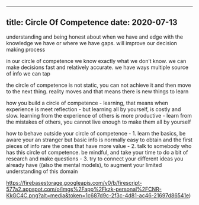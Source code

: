 
---
title: Circle Of Competence
date: 2020-07-13
---


understanding and being honest about when we have and edge with the knowledge we have or where we have gaps. will improve our decision making process


in our circle of competence we know exactly what we don’t know. we can make decisions fast and relatively accurate. we have ways multiple source of info we can tap


the circle of competence is not static, you can not achieve it and then move to the next thing. reality moves and that means there is new things to learn


how you build a circle of competence 
    - learning, that means when experience is meet reflection
    - but learning all by yourself, is costly and slow. learning from the experience of others is more productive
        - learn from the mistakes of others, you cannot live enough to make them all by yourself


how to behave outside your circle of competence 
    - 1. learn the basics, be aware your an stranger but basic info is normally easy to obtain and the first pieces of info rare the ones that have more value
    - 2. talk to somebody who has this circle of competence. be mindful, and take your time to do a bit of research and make questions
    - 3. try to connect your different ideas you already have ((also the mental models), to augment your limited understanding of this domain


https://firebasestorage.googleapis.com/v0/b/firescript-577a2.appspot.com/o/imgs%2Fapp%2Fkzk-personal%2FCNR-KkGC4C.png?alt=media&token=1c687d9c-2f3c-4d81-ac46-21697d86541e)



